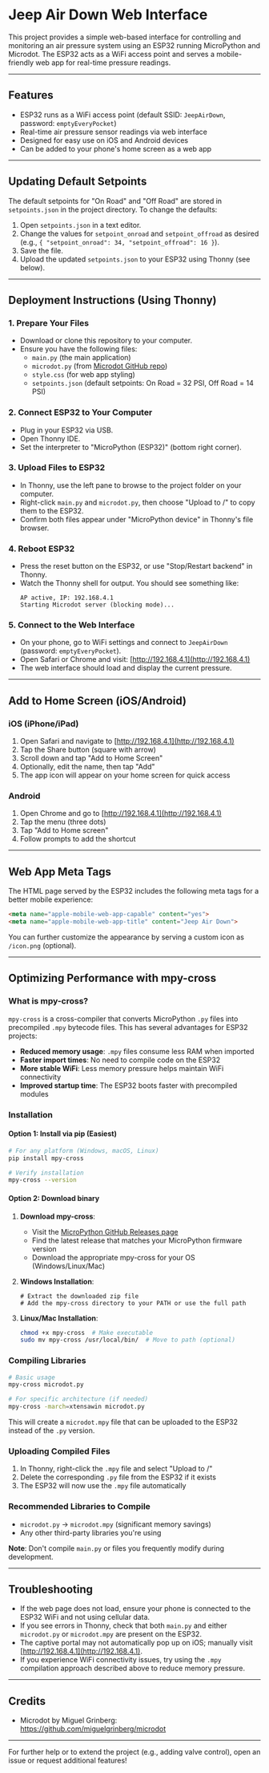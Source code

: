 
# Jeep Air Down Web Interface

This project provides a simple web-based interface for controlling and monitoring an air pressure system using an ESP32 running MicroPython and Microdot. The ESP32 acts as a WiFi access point and serves a mobile-friendly web app for real-time pressure readings.

---

## Features
- ESP32 runs as a WiFi access point (default SSID: `JeepAirDown`, password: `emptyEveryPocket`)
- Real-time air pressure sensor readings via web interface
- Designed for easy use on iOS and Android devices
- Can be added to your phone's home screen as a web app

---

## Updating Default Setpoints

The default setpoints for "On Road" and "Off Road" are stored in `setpoints.json` in the project directory. To change the defaults:

1. Open `setpoints.json` in a text editor.
2. Change the values for `setpoint_onroad` and `setpoint_offroad` as desired (e.g., `{ "setpoint_onroad": 34, "setpoint_offroad": 16 }`).
3. Save the file.
4. Upload the updated `setpoints.json` to your ESP32 using Thonny (see below).

---

## Deployment Instructions (Using Thonny)

### 1. Prepare Your Files
- Download or clone this repository to your computer.
- Ensure you have the following files:
  - `main.py` (the main application)
  - `microdot.py` (from [Microdot GitHub repo](https://github.com/miguelgrinberg/microdot/tree/main/src))
  - `style.css` (for web app styling)
  - `setpoints.json` (default setpoints: On Road = 32 PSI, Off Road = 14 PSI)

### 2. Connect ESP32 to Your Computer
- Plug in your ESP32 via USB.
- Open Thonny IDE.
- Set the interpreter to "MicroPython (ESP32)" (bottom right corner).

### 3. Upload Files to ESP32
- In Thonny, use the left pane to browse to the project folder on your computer.
- Right-click `main.py` and `microdot.py`, then choose "Upload to /" to copy them to the ESP32.
- Confirm both files appear under "MicroPython device" in Thonny's file browser.

### 4. Reboot ESP32
- Press the reset button on the ESP32, or use "Stop/Restart backend" in Thonny.
- Watch the Thonny shell for output. You should see something like:
  ```
  AP active, IP: 192.168.4.1
  Starting Microdot server (blocking mode)...
  ```

### 5. Connect to the Web Interface
- On your phone, go to WiFi settings and connect to `JeepAirDown` (password: `emptyEveryPocket`).
- Open Safari or Chrome and visit: [http://192.168.4.1](http://192.168.4.1)
- The web interface should load and display the current pressure.

---

## Add to Home Screen (iOS/Android)

### iOS (iPhone/iPad)
1. Open Safari and navigate to [http://192.168.4.1](http://192.168.4.1)
2. Tap the Share button (square with arrow)
3. Scroll down and tap "Add to Home Screen"
4. Optionally, edit the name, then tap "Add"
5. The app icon will appear on your home screen for quick access

### Android
1. Open Chrome and go to [http://192.168.4.1](http://192.168.4.1)
2. Tap the menu (three dots)
3. Tap "Add to Home screen"
4. Follow prompts to add the shortcut

---

## Web App Meta Tags
The HTML page served by the ESP32 includes the following meta tags for a better mobile experience:
```html
<meta name="apple-mobile-web-app-capable" content="yes">
<meta name="apple-mobile-web-app-title" content="Jeep Air Down">
```
You can further customize the appearance by serving a custom icon as `/icon.png` (optional).

---

## Optimizing Performance with mpy-cross

### What is mpy-cross?
`mpy-cross` is a cross-compiler that converts MicroPython `.py` files into precompiled `.mpy` bytecode files. This has several advantages for ESP32 projects:

- **Reduced memory usage**: `.mpy` files consume less RAM when imported
- **Faster import times**: No need to compile code on the ESP32
- **More stable WiFi**: Less memory pressure helps maintain WiFi connectivity
- **Improved startup time**: The ESP32 boots faster with precompiled modules

### Installation

#### Option 1: Install via pip (Easiest)
```bash
# For any platform (Windows, macOS, Linux)
pip install mpy-cross

# Verify installation
mpy-cross --version
```

#### Option 2: Download binary

1. **Download mpy-cross**:
   - Visit the [MicroPython GitHub Releases page](https://github.com/micropython/micropython/releases)
   - Find the latest release that matches your MicroPython firmware version
   - Download the appropriate mpy-cross for your OS (Windows/Linux/Mac)

2. **Windows Installation**:
   ```
   # Extract the downloaded zip file
   # Add the mpy-cross directory to your PATH or use the full path
   ```

3. **Linux/Mac Installation**:
   ```bash
   chmod +x mpy-cross  # Make executable
   sudo mv mpy-cross /usr/local/bin/  # Move to path (optional)
   ```

### Compiling Libraries

```bash
# Basic usage
mpy-cross microdot.py

# For specific architecture (if needed)
mpy-cross -march=xtensawin microdot.py
```

This will create a `microdot.mpy` file that can be uploaded to the ESP32 instead of the `.py` version.

### Uploading Compiled Files

1. In Thonny, right-click the `.mpy` file and select "Upload to /"
2. Delete the corresponding `.py` file from the ESP32 if it exists
3. The ESP32 will now use the `.mpy` file automatically

### Recommended Libraries to Compile
- `microdot.py` → `microdot.mpy` (significant memory savings)
- Any other third-party libraries you're using

**Note**: Don't compile `main.py` or files you frequently modify during development.

---

## Troubleshooting
- If the web page does not load, ensure your phone is connected to the ESP32 WiFi and not using cellular data.
- If you see errors in Thonny, check that both `main.py` and either `microdot.py` or `microdot.mpy` are present on the ESP32.
- The captive portal may not automatically pop up on iOS; manually visit [http://192.168.4.1](http://192.168.4.1).
- If you experience WiFi connectivity issues, try using the `.mpy` compilation approach described above to reduce memory pressure.

---

## Credits
- Microdot by Miguel Grinberg: https://github.com/miguelgrinberg/microdot

---

For further help or to extend the project (e.g., adding valve control), open an issue or request additional features!
